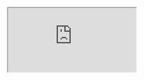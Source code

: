 <iframe src="https://public.tableau.com/views/gif_16182940609810/sheet0_1?:language=ko&:display_count=y&:origin=viz_share_link">
</iframe>
